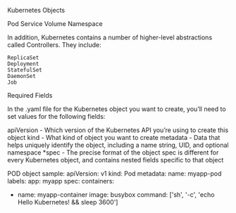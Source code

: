 Kubernetes Objects

  Pod
  Service
  Volume
  Namespace

In addition, Kubernetes contains a number of higher-level abstractions called Controllers.
They include:

    ReplicaSet
    Deployment
    StatefulSet
    DaemonSet
    Job





Required Fields

In the .yaml file for the Kubernetes object you want to create,
you’ll need to set values for the following fields:

  apiVersion - Which version of the Kubernetes API you’re using to create this object
  kind - What kind of object you want to create
  metadata - Data that helps uniquely identify the object, including a name string, UID, and optional namespace
  *spec - The precise format of the object spec is different for every Kubernetes object, and contains nested fields specific to that object

POD object sample:
apiVersion: v1
kind: Pod
metadata:
  name: myapp-pod
  labels:
    app: myapp
spec:
  containers:
  - name: myapp-container
    image: busybox
    command: ['sh', '-c', 'echo Hello Kubernetes! && sleep 3600']

